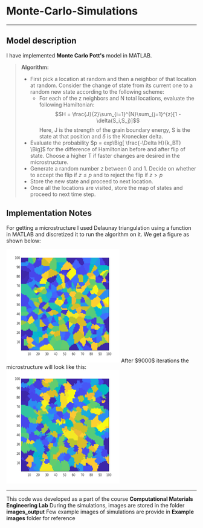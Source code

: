 # Monte-Carlo-Simulations
___

## Model description

I have implemented **Monte Carlo Pott's** model in MATLAB.

> **Algorithm:**
> 
> - First pick a location at random and then a neighbor of that location at random. Consider the change of state from its current one to a random new state according to the following scheme:
>   -  For each of the z neighbors and N total locations, evaluate the following Hamiltonian:
>   $$H = \frac{J}{2}\sum_{i=1}^{N}\sum_{j=1}^{z}[1 - \delta(S_i,S_j)]$$
>   Here, J is the strength of the grain boundary energy, S is the state at that position and $\delta$ is the Kronecker delta.
>  -  Evaluate the probability  $p = exp\Big[ \frac{-\Delta H}{k_BT} \Big]$ for the difference of Hamiltonian before and after flip of state. Choose a higher T if faster changes are desired in the microstructure. 
>    -  Generate a random number z between 0 and 1. Decide on whether to accept the flip if $z\leq p$ and to reject the flip if $z>p$
>    - Store the new state and proceed to next location.
> - Once all the locations are visited, store the map of states and proceed to next time step.

## Implementation Notes
For getting a microstructure I used Delaunay triangulation using a function in MATLAB and discretized it to run the algorithm on it.
We get a figure as shown below:

<img src="https://raw.githubusercontent.com/nkapilchandra/Monte-Carlo-Simulations/master/Example%20images/image_0.png" width="300" height="300"  />
After $9000$ iterations the microstructure will look like this:

<img src="https://raw.githubusercontent.com/nkapilchandra/Monte-Carlo-Simulations/master/Example%20images/image_9000.png" width="300" height="300"  />


----
This code was developed as a part of the course **Computational Materials Engineering Lab**
During the simulations, images are stored in the folder **images_output**
Few example images of simulations are provide in **Example images** folder for reference
